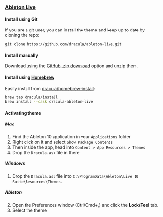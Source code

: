 ### [Ableton Live](https://www.ableton.com/en/live/)

#### Install using Git

If you are a git user, you can install the theme and keep up to date by cloning the repo:

    git clone https://github.com/dracula/ableton-live.git

#### Install manually

Download using the [GitHub .zip download](https://github.com/dracula/ableton-live/archive/master.zip) option and unzip them.

#### Install using [Homebrew](https://brew.sh)

Easily install from [dracula/homebrew-install](https://github.com/dracula/homebrew-install/blob/master/Casks/dracula-ableton-live.rb):

``` sh
brew tap dracula/install
brew install --cask dracula-ableton-live
```

#### Activating theme

##### Mac

1. Find the Ableton 10 application in your `Applications` folder
2. Right click on it and select `Show Package Contents`
3. Then inside the app, head into `Content > App Resources > Themes`
4. Drop the `Dracula.ask` file in there

##### Windows

1. Drop the `Dracula.ask` file into `C:\ProgramData\Ableton\Live 10 Suite\Resources\Themes`.

##### Ableton

2. Open the Preferences window (Ctrl/Cmd+,) and click the **Look/Feel** tab.
3. Select the theme
